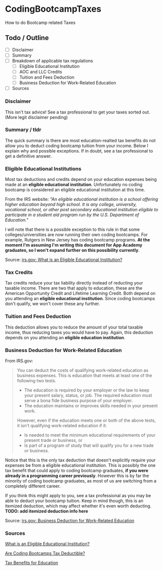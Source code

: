 # CodingBootcampTaxes
How to do Bootcamp related Taxes

## Todo / Outline

- [ ] Disclaimer
- [ ] Summary
- [ ] Breakdown of applicable tax regulations
  - [ ] Eligible Educational Institution
  - [ ] AOC and LLC Credits
  - [ ] Tuition and Fees Deduction
  - [ ] Business Deduction for Work-Related Education
- [ ] Sources

### Disclaimer
This isn't tax advice! See a tax professional to get your taxes sorted out. (More legit disclaimer pending)

### Summary / tldr
The quick summary is there are most education-realted tax benefits do not allow you to deduct coding bootcamp tuition from your income. Below I explain why and possible exceptions. If in doubt, see a tax professional to get a definitive answer.

### Eligible Educational Institutions
Most tax deductions and credits depend on your education expenses being made at an **eligible educational institution**. Unfortunately no coding bootcamp is considered an eligible educational institution at this time. 

From the IRS website:
_"An eligible educational institution is a school offering higher education beyond high school. It is any college, university, vocational school, or other post secondary educational institution eligible to participate in a student aid program run by the U.S. Department of Education."_

I will note that there is a possible exception to this rule in that some colleges/universities are now running their own coding bootcamps. For example, Rutgers in New Jersey has coding bootcamp programs. **At the moment I'm assuming I'm writing this document for App Academy graduates, so I won't expand further on this possibility currently**.

Source: [irs.gov: What is an Eligible Educational Institution?](https://www.irs.gov/individuals/eligible-educational-inst)

### Tax Credits
Tax credits reduce your tax liability directly instead of reducting your taxable income. There are two that apply to education,  these are the American Opportunity Credit and Lifetime Learning Credit. Both depend on you attending an **eligible educational institution**. Since coding bootcamps don't qualify, we won't cover these any further.

### Tuition and Fees Deduction
This deduction allows you to reduce the amount of your total taxable income, thus reducing taxes you would have to pay. Again, this deduction depends on you attending an **eligible education institution**.

### Business Deduction for Work-Related Education
From IRS.gov:

> You can deduct the costs of qualifying work-related education as business expenses. This is education that meets at least one of the following two tests.
> * The education is required by your employer or the law to keep your present salary, status, or job. The required education must serve a bona fide business purpose of your employer.
> * The education maintains or improves skills needed in your present work.
> 
> However, even if the education meets one or both of the above tests, it isn't qualifying work-related education if it:
> * Is needed to meet the minimum educational requirements of your present trade or business, or
> * Is part of a program of study that will qualify you for a new trade or business.

Notice that this is the only tax deduction that doesn't explicitly require your expenses be from a eligible educational institution. This is possibly the one tax benefit that could apply to coding bootcamp graduates, **if you were already in a programming career previously**. However this is by far the minority of coding bootcamp graduates, as most of us are switching from a completely different career. 

If you think this might apply to you, see a tax professional as you may be able to deduct your bootcamp tuition. Keep in mind though, this is an itemized deduction, which may affect whether it's even worth deducting. **TODO: add itemized deduction info here**

Source: [irs.gov: Business Deduction for Work-Related Education](https://www.irs.gov/publications/p970/ch12.html)

### Sources
[What is an Eligible Educational Institution?](https://www.irs.gov/individuals/eligible-educational-inst)

[Are Coding Bootcamps Tax Deductible?](http://blog.wefinance.co/are-coding-bootcamps-tax-deductible/)

[Tax Benefits for Education](https://www.irs.gov/uac/tax-benefits-for-education-information-center)
